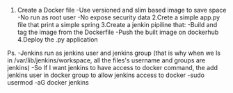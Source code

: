 1. Create a Docker file 
    -Use versioned and slim based image to save space
    -No run as root user
    -No expose security data
2.Crete a simple app.py file that print a simple spring
3.Create a jenkin pipiline that:
    -Build and tag the image from the Dockerfile
    -Push the built image on dockerhub
4.Deploy the .py application

Ps. -Jenkins run as jenkins user and jenkins group 
     (that is why when we ls in /var/lib/jenkins/workspace, all the files's username and groups are jenkins)
    -So If I want jenkins to have access to docker command, the add jenkins user in docker group to allow jenkins access to docker
    -sudo usermod -aG docker jenkins
